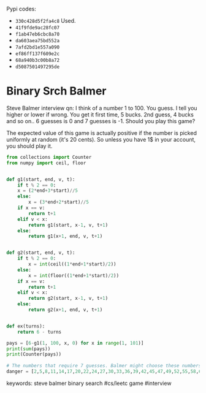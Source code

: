 Pypi codes:
- `330c428d5f2fa4c8` Used.
- `41f9fde9ac28fc07`
- `f1ab47eb6cbc8a70`
- `da603aea75bd552a`
- `7afd2bd1e557a090`
- `ef86ff137f609e2c`
- `68a940b3c00b8a72`
- `d5087501497295de`


# Binary Srch Balmer
Steve Balmer interview qn: 
I think of a number 1 to 100.  You guess. I tell you higher or lower if wrong. You get it first time, 5 bucks. 2nd guess, 4 bucks and so on.. 6 guesses is 0 and 7 guesses is -1. Should you play this game?

The expected value of this game is actually positive if the number is picked uniformly at random (it's 20 cents). So unless you have 1$ in your account, you should play it. 

```python
from collections import Counter
from numpy import ceil, floor


def g1(start, end, v, t):
	if t % 2 == 0:
	x = (2*end+3*start)//5
	else:
		x = (3*end+2*start)//5
	if x == v:
		return t+1
	elif v < x:
		return g1(start, x-1, v, t+1)
	else:
		return g1(x+1, end, v, t+1)


def g2(start, end, v, t):
	if t % 2 == 0:
		x = int(ceil((1*end+1*start)/2))
	else:
		x = int(floor((1*end+1*start)/2))
	if x == v:
		return t+1
	elif v < x:
		return g2(start, x-1, v, t+1)
	else:
		return g2(x+1, end, v, t+1)


def ex(turns):
	return 6 - turns

pays = [6-g1(1, 100, x, 0) for x in range(1, 101)]
print(sum(pays))
print(Counter(pays))
  
# The numbers that require 7 guesses. Balmer might choose these numbers.
danger = [2,5,8,11,14,17,20,22,24,27,30,33,36,39,42,45,47,49,52,55,58,61,64,67,70,72,74,77,80,83,85,87,90,93,96,98,100]
```

keywords: steve balmer binary search #cs/leetc game #interview 